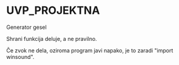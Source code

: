 # UVP_PROJEKTNA
Generator gesel

Shrani funkcija deluje, a ne pravilno.

Če zvok ne dela, oziroma program javi napako, je to zaradi "import winsound".
